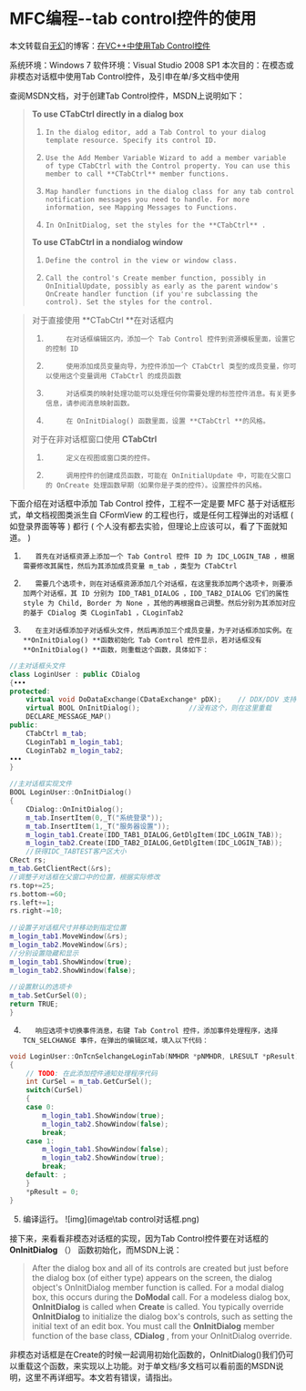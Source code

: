 # MFC编程--tab control控件的使用

本文转载自[无幻](http://blog.csdn.net/akof1314)的博客：[在VC++中使用Tab Control控件](http://blog.csdn.net/akof1314/article/details/4746928)

系统环境：Windows 7
软件环境：Visual Studio 2008 SP1
本次目的：在模态或非模态对话框中使用Tab Control控件，及引申在单/多文档中使用

 

查阅MSDN文档，对于创建Tab Control控件，MSDN上说明如下：

> **To use CTabCtrl directly in a dialog box**
>
> 1.     In the dialog editor, add a Tab Control to your dialog template resource. Specify its control ID.
>
> 2.     Use the Add Member Variable Wizard to add a member variable of type CTabCtrl with the Control property. You can use this member to call **CTabCtrl** member functions.
>
> 3.     Map handler functions in the dialog class for any tab control notification messages you need to handle. For more information, see Mapping Messages to Functions.
>
> 4.     In OnInitDialog, set the styles for the **CTabCtrl** .
>
> **To use CTabCtrl in a nondialog window**
>
> 1.     Define the control in the view or window class.
>
> 2.     Call the control's Create member function, possibly in OnInitialUpdate, possibly as early as the parent window's OnCreate handler function (if you're subclassing the control). Set the styles for the control.

> 对于直接使用 **CTabCtrl **在对话框内
>
> 1.          在对话框编辑区内，添加一个 Tab Control 控件到资源模板里面，设置它的控制 ID
>
> 2.          使用添加成员变量向导，为控件添加一个 CTabCtrl 类型的成员变量，你可以使用这个变量调用 CTabCtrl 的成员函数
>
> 3.          对话框类的映射处理功能可以处理任何你需要处理的标签控件消息。有关更多信息，请参阅消息映射函数。
>
> 4.          在 OnInitDialog() 函数里面，设置 **CTabCtrl **的风格。
>
> 对于在非对话框窗口使用 **CTabCtrl**
>
> 1.          定义在视图或窗口类的控件。
>
> 2.          调用控件的创建成员函数，可能在 OnInitialUpdate 中，可能在父窗口的 OnCreate 处理函数早期（如果你是子类的控件）。设置控件的风格。

 

下面介绍在对话框中添加 Tab Control 控件，工程不一定是要 MFC 基于对话框形式，单文档视图类派生自 CFormView 的工程也行，或是任何工程弹出的对话框 ( 如登录界面等等 ) 都行 ( 个人没有都去实验，但理论上应该可以，看了下面就知道。 )

1.        首先在对话框资源上添加一个 Tab Control 控件 ID 为 IDC_LOGIN_TAB ，根据需要修改其属性，然后为其添加成员变量 m_tab ，类型为 CTabCtrl

2.        需要几个选项卡，则在对话框资源添加几个对话框，在这里我添加两个选项卡，则要添加两个对话框，其 ID 分别为 IDD_TAB1_DIALOG ，IDD_TAB2_DIALOG 它们的属性 style 为 Child, Border 为 None ，其他的再根据自己调整。然后分别为其添加对应的基于 CDialog 类 CLoginTab1 ，CLoginTab2

3.        在主对话框添加子对话框头文件，然后再添加三个成员变量，为子对话框添加实例。在 **OnInitDialog() **函数初始化 Tab Control 控件显示，若对话框没有 **OnInitDialog() **函数，则重载这个函数，具体如下：

```c++
//主对话框头文件  
class LoginUser : public CDialog  
{•••  
protected:  
    virtual void DoDataExchange(CDataExchange* pDX);    // DDX/DDV 支持  
    virtual BOOL OnInitDialog();            //没有这个，则在这里重载  
    DECLARE_MESSAGE_MAP()  
public:  
    CTabCtrl m_tab;  
    CLoginTab1 m_login_tab1;  
    CLoginTab2 m_login_tab2;  
•••  
}  
```

```c++
//主对话框实现文件  
BOOL LoginUser::OnInitDialog()  
{  
    CDialog::OnInitDialog();  
    m_tab.InsertItem(0,_T("系统登录"));  
    m_tab.InsertItem(1,_T("服务器设置"));  
    m_login_tab1.Create(IDD_TAB1_DIALOG,GetDlgItem(IDC_LOGIN_TAB));  
    m_login_tab2.Create(IDD_TAB2_DIALOG,GetDlgItem(IDC_LOGIN_TAB));  
    //获得IDC_TABTEST客户区大小  
CRect rs;  
m_tab.GetClientRect(&rs);  
//调整子对话框在父窗口中的位置，根据实际修改  
rs.top+=25;  
rs.bottom-=60;  
rs.left+=1;  
rs.right-=10;  
      
//设置子对话框尺寸并移动到指定位置  
m_login_tab1.MoveWindow(&rs);  
m_login_tab2.MoveWindow(&rs);  
//分别设置隐藏和显示  
m_login_tab1.ShowWindow(true);  
m_login_tab2.ShowWindow(false);  
      
//设置默认的选项卡  
m_tab.SetCurSel(0);  
return TRUE;  
}  
```

4.        响应选项卡切换事件消息，右键 Tab Control 控件，添加事件处理程序，选择 TCN_SELCHANGE 事件，在弹出的编辑区域，填入以下代码：

```c++
void LoginUser::OnTcnSelchangeLoginTab(NMHDR *pNMHDR, LRESULT *pResult)  
{  
    // TODO: 在此添加控件通知处理程序代码  
    int CurSel = m_tab.GetCurSel();  
    switch(CurSel)  
    {  
    case 0:  
        m_login_tab1.ShowWindow(true);  
        m_login_tab2.ShowWindow(false);  
        break;  
    case 1:  
        m_login_tab1.ShowWindow(false);  
        m_login_tab2.ShowWindow(true);  
        break;  
    default: ;  
    }  
    *pResult = 0;  
}  
```


  5.   编译运行。
  ![img](image\tab control对话框.png)

接下来，来看看非模态对话框的实现，因为Tab Control控件要在对话框的**OnInitDialog** （） 函数初始化，而MSDN上说：

> After the dialog box and all of its controls are created but just before the dialog box (of either type) appears on the screen, the dialog object's OnInitDialog member function is called. For a modal dialog box, this occurs during the **DoModal** call. For a modeless dialog box, **OnInitDialog** is called when **Create** is called. You typically override **OnInitDialog** to initialize the dialog box's controls, such as setting the initial text of an edit box. You must call the **OnInitDialog** member function of the base class, **CDialog** , from your OnInitDialog override.

 非模态对话框是在Create的时候一起调用初始化函数的，OnInitDialog()我们仍可以重载这个函数，来实现以上功能。对于单文档/多文档可以看前面的MSDN说明，这里不再详细写。本文若有错误，请指出。